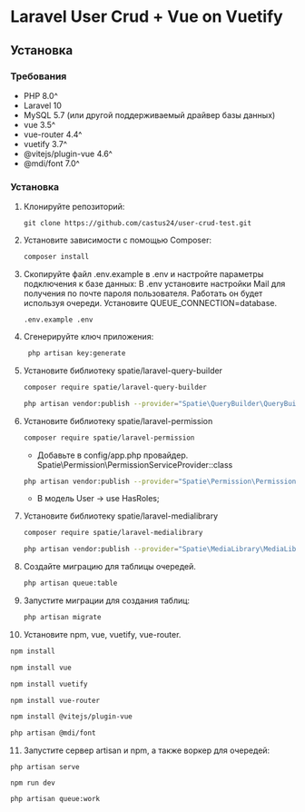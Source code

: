# Laravel User Crud + Vue on Vuetify

## Установка

### Требования

- PHP 8.0^
- Laravel 10
- MySQL 5.7 (или другой поддерживаемый драйвер базы данных)
- vue 3.5^
- vue-router 4.4^
- vuetify 3.7^
- @vitejs/plugin-vue 4.6^
- @mdi/font 7.0^

### Установка

1. Клонируйте репозиторий:

   ```
   git clone https://github.com/castus24/user-crud-test.git

2. Установите зависимости с помощью Composer:

   ```bash
   composer install

3. Скопируйте файл .env.example в .env и настройте параметры подключения к базе данных:
   В .env установите настройки Mail для получения по почте пароля пользователя.
   Работать он будет используя очереди. Установите QUEUE_CONNECTION=database.

   ```
   .env.example .env
   ```

4. Сгенерируйте ключ приложения:

   ```bash
    php artisan key:generate
   ```

5. Установите библиотеку spatie/laravel-query-builder

   ```bash
   composer require spatie/laravel-query-builder
   ```

   ```bash
   php artisan vendor:publish --provider="Spatie\QueryBuilder\QueryBuilderServiceProvider" --tag="query-builder-config"
   ```

6. Установите библиотеку spatie/laravel-permission

   ```bash
   composer require spatie/laravel-permission
   ```

   - Добавьте в config/app.php провайдер. Spatie\Permission\PermissionServiceProvider::class

   ```bash
   php artisan vendor:publish --provider="Spatie\Permission\PermissionServiceProvider"
    ```

   - В модель User -> use HasRoles;

7. Установите библиотеку spatie/laravel-medialibrary

   ```bash
   composer require spatie/laravel-medialibrary
   ```

   ```bash
   php artisan vendor:publish --provider="Spatie\MediaLibrary\MediaLibraryServiceProvider" --tag="medialibrary-migrations"
8. Создайте миграцию для таблицы очередей.

   ```bash
   php artisan queue:table
   ```

9. Запустите миграции для создания таблиц:

   ```bash
   php artisan migrate
   ```

10. Установите npm, vue, vuetify, vue-router.

```bash
npm install
```

```bash
npm install vue
```

```bash
npm install vuetify
```

```bash
npm install vue-router
```

```bash
npm install @vitejs/plugin-vue
```

```bash
php artisan @mdi/font
```

11. Запустите cервер artisan и npm, а также воркер для очередей:

```
php artisan serve
```

```
npm run dev
```

```
php artisan queue:work
```





